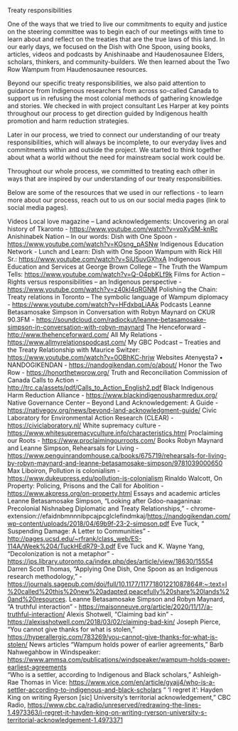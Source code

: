 Treaty responsibilities 

One of the ways that we tried to live our commitments to equity and justice on the steering committee was to begin each of our meetings with time to learn about and reflect on the treaties that are the true laws of this land. In our early days, we focused on the Dish with One Spoon, using books, articles, videos and podcasts by Anishinaabe and Haudenosaunee Elders, scholars, thinkers, and community-builders. We then learned about the Two Row Wampum from Haudenosaunee resources. 

Beyond our specific treaty responsibilities, we also paid attention to guidance from Indigenous researchers from across so-called Canada to support us in refusing the most colonial methods of gathering knowledge and stories. We checked in with project consultant Les Harper at key points throughout our process to get direction guided by Indigenous health promotion and harm reduction strategies. 

Later in our process, we tried to connect our understanding of our treaty responsibilities, which will always be incomplete, to our everyday lives and commitments within and outside the project. We started to think together about what a world without the need for mainstream social work could be. 

Throughout our whole process, we committed to treating each other in ways that are inspired by our understanding of our treaty responsibilities.  

Below are some of the resources that we used in our reflections - to learn more about our process, reach out to us on our social media pages (link to social media pages).

Videos
Local love magazine – Land acknowledgements: Uncovering an oral history of Tkaronto - https://www.youtube.com/watch?v=voXySM-knRc
Anishinabek Nation – In our words: Dish with One Spoon - https://www.youtube.com/watch?v=KOsng_pASNw
Indigenous Education Network - Lunch and Learn: Dish with One Spoon Wampum with Rick Hill Sr.: https://www.youtube.com/watch?v=SiU5uvGXhxA
Indigenous Education and Services at George Brown College – The Truth the Wampum Tells: https://www.youtube.com/watch?v=Q-O4pbKLf9k
Films for Action – Rights versus responsibilities – an Indigenous perspective - https://www.youtube.com/watch?v=z40kI4qRGNM
Polishing the Chain: Treaty relations in Toronto – The symbolic language of Wampum diplomacy - https://www.youtube.com/watch?v=HFdxbqLiAAk
Podcasts
Leanne Betasamosake Simpson in Conversation with Robyn Maynard on CKUR 90.3FM - https://soundcloud.com/radiockut/leanne-betasamosake-simpson-in-conversation-with-robyn-maynard
The Henceforward - http://www.thehenceforward.com/
All My Relations - https://www.allmyrelationspodcast.com/
My GBC Podcast – Treaties and the Treaty Relationship with Maurice Switzer: https://www.youtube.com/watch?v=0OBhKC-hrjw
Websites
Atenyęstaʔ • NANDOGIKENDAN - https://nandogikendan.com/o/about/
Honor the Two Row - https://honorthetworow.org/
Truth and Reconciliation Commission of Canada Calls to Action - http://trc.ca/assets/pdf/Calls_to_Action_English2.pdf
Black Indigenous Harm Reduction Alliance - https://www.blackindigenousharmredux.org/
Native Governance Center – Beyond Land Acknowledgement: A Guide - https://nativegov.org/news/beyond-land-acknowledgment-guide/
Civic Laboratory for Environmental Action Research (CLEAR) - https://civiclaboratory.nl/
White supremacy culture - https://www.whitesupremacyculture.info/characteristics.html
Proclaiming our Roots - https://www.proclaimingourroots.com/
Books
Robyn Maynard and Leanne Simpson, Rehearsals for Living - https://www.penguinrandomhouse.ca/books/675719/rehearsals-for-living-by-robyn-maynard-and-leanne-betasamosake-simpson/9781039000650
Max Liboiron, Pollution is colonialism - https://www.dukeupress.edu/pollution-is-colonialism
Rinaldo Walcott, On Property: Policing, Prisons and the Call for Abolition - https://www.akpress.org/on-property.html
Essays and academic articles
Leanne Betasamosake Simpson, “Looking after Gdoo-naaganinaa: Precolonial Nishnabeg Diplomatic and Treaty Relationships,” - chrome-extension://efaidnbmnnnibpcajpcglclefindmkaj/https://nandogikendan.com/wp-content/uploads/2018/04/69b9f-23-2-simpson.pdf 
Eve Tuck, “ Suspending Damage: A Letter to Communities” - http://pages.ucsd.edu/~rfrank/class_web/ES-114A/Week%204/TuckHEdR79-3.pdf
Eve Tuck and K. Wayne Yang, “Decolonization is not a metaphor” - https://jps.library.utoronto.ca/index.php/des/article/view/18630/15554
Darren Scott Thomas, “Applying One Dish, One Spoon as an Indigenous research methodology,” - https://journals.sagepub.com/doi/full/10.1177/11771801221087864#:~:text=I%20called%20this%20new%20adapted,peacefully%20share%20lands%20and%20resources.
Leanne Betasamosake Simpson and Robyn Maynard, “A truthful interaction” - https://maisonneuve.org/article/2020/11/17/a-truthful-interaction/
Alexis Shotwell, “Claiming bad kin” - https://alexisshotwell.com/2018/03/02/claiming-bad-kin/
Joseph Pierce, “You cannot give thanks for what is stolen,” https://hyperallergic.com/783269/you-cannot-give-thanks-for-what-is-stolen/
News articles
“Wampum holds power of earlier agreements,” Barb Nahwegahbow in Windspeaker: https://www.ammsa.com/publications/windspeaker/wampum-holds-power-earliest-agreements  
“Who is a settler, according to Indigenous and Black scholars,” Ashleigh-Rae Thomas in Vice: https://www.vice.com/en/article/gyajj4/who-is-a-settler-according-to-indigenous-and-black-scholars
“ ‘I regret it’: Hayden King on writing Ryerson [sic] University’s  territorial acknowledgement,” CBC Radio, https://www.cbc.ca/radio/unreserved/redrawing-the-lines-1.4973363/i-regret-it-hayden-king-on-writing-ryerson-university-s-territorial-acknowledgement-1.4973371 
